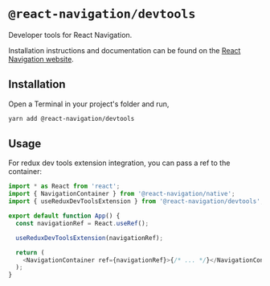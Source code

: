 # `@react-navigation/devtools`

Developer tools for React Navigation.

Installation instructions and documentation can be found on the [React Navigation website](https://reactnavigation.org/docs/5.x/devtools).

## Installation

Open a Terminal in your project's folder and run,

```sh
yarn add @react-navigation/devtools
```

## Usage

For redux dev tools extension integration, you can pass a ref to the container:

```js
import * as React from 'react';
import { NavigationContainer } from '@react-navigation/native';
import { useReduxDevToolsExtension } from '@react-navigation/devtools';

export default function App() {
  const navigationRef = React.useRef();

  useReduxDevToolsExtension(navigationRef);

  return (
    <NavigationContainer ref={navigationRef}>{/* ... */}</NavigationContainer>
  );
}
```
